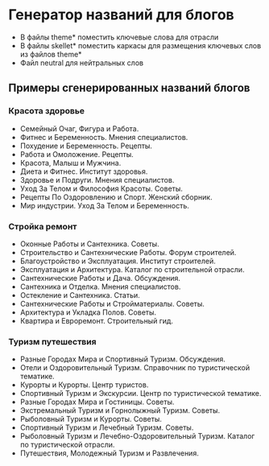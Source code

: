 # Генератор названий для блогов

- В файлы theme* поместить ключевые слова для отрасли
- В файлы skellet* поместить каркасы для размещения ключевых слов из файлов theme*
- Файл neutral для нейтральных слов

## Примеры сгенерированных названий блогов

### Красота здоровье
- Семейный Очаг, Фигура и Работа.
- Фитнес и Беременность. Мнения специалистов.
- Похудение и Беременность. Рецепты.
- Работа и Омоложение. Рецепты.
- Красота, Малыш и Мужчина.
- Диета и Фитнес. Институт здоровья.
- Здоровье и Подруги. Мнения специалистов.
- Уход За Телом и Философия Красоты. Советы.
- Рецепты По Оздоровлению и Спорт. Женский сборник.
- Мир индустрии. Уход За Телом и Беременность.

### Стройка ремонт
- Оконные Работы и Сантехника. Советы.
- Строительство и Сантехнические Работы. Форум строителей.
- Благоустройство и Эксплуатация. Институт строителей.
- Эксплуатация и Архитектура. Каталог по строительной отрасли.
- Сантехнические Работы и Дача. Обсуждения.
- Сантехника и Отделка. Мнения специалистов.
- Остекление и Сантехника. Статьи.
- Сантехнические Работы и Стройматериалы. Советы.
- Архитектура и Укладка Полов. Советы.
- Квартира и Евроремонт. Строительный гид.

### Туризм путешествия
- Разные Городах Мира и Спортивный Туризм. Обсуждения.
- Отели и Оздоровительный Туризм. Справочник по туристической тематике.
- Курорты и Курорты. Центр туристов.
- Спортивный Туризм и Экскурсии. Центр по туристической тематике.
- Разные Городах Мира и Гостиницы. Советы.
- Экстремальный Туризм и Горнолыжный Туризм. Советы.
- Рыболовный Туризм и Курорты. Советы.
- Спортивный Туризм и Лечебный Туризм. Советы.
- Рыболовный Туризм и Лечебно-Оздоровительный Туризм. Каталог по туристической отрасли.
- Путешествия, Молодежный Туризм и Развлечения.